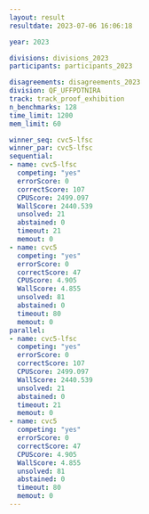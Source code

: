 ```yaml
---
layout: result
resultdate: 2023-07-06 16:06:18

year: 2023

divisions: divisions_2023
participants: participants_2023

disagreements: disagreements_2023
division: QF_UFFPDTNIRA
track: track_proof_exhibition
n_benchmarks: 128
time_limit: 1200
mem_limit: 60

winner_seq: cvc5-lfsc
winner_par: cvc5-lfsc
sequential:
- name: cvc5-lfsc
  competing: "yes"
  errorScore: 0
  correctScore: 107
  CPUScore: 2499.097
  WallScore: 2440.539
  unsolved: 21
  abstained: 0
  timeout: 21
  memout: 0
- name: cvc5
  competing: "yes"
  errorScore: 0
  correctScore: 47
  CPUScore: 4.905
  WallScore: 4.855
  unsolved: 81
  abstained: 0
  timeout: 80
  memout: 0
parallel:
- name: cvc5-lfsc
  competing: "yes"
  errorScore: 0
  correctScore: 107
  CPUScore: 2499.097
  WallScore: 2440.539
  unsolved: 21
  abstained: 0
  timeout: 21
  memout: 0
- name: cvc5
  competing: "yes"
  errorScore: 0
  correctScore: 47
  CPUScore: 4.905
  WallScore: 4.855
  unsolved: 81
  abstained: 0
  timeout: 80
  memout: 0
---
```

